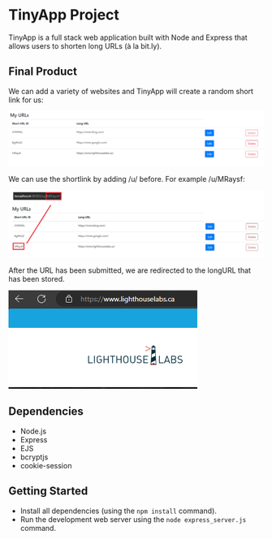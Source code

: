 # TinyApp Project

TinyApp is a full stack web application built with Node and Express that allows users to shorten long URLs (à la bit.ly).

## Final Product

We can add a variety of websites and TinyApp will create a random short link for us:

!["Screen shot of the URL page"](docs/urls-page.PNG)

We can use the shortlink by adding /u/ before. For example /u/MRaysf:

!["Accessing the short link"](docs/accessing-redirect.png)

After the URL has been submitted, we are redirected to the longURL that has been stored.

!["Successful access using the short link"](docs/redirect-success.png)

## Dependencies

- Node.js
- Express
- EJS
- bcryptjs
- cookie-session

## Getting Started

- Install all dependencies (using the `npm install` command).
- Run the development web server using the `node express_server.js` command.